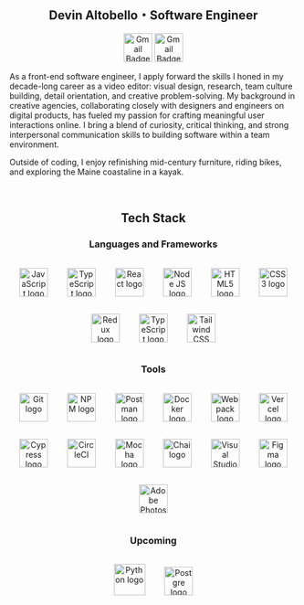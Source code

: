 <div id="header" align="center">

## Devin Altobello・Software Engineer 
<a href="https://www.linkedin.com/in/devin-altobello/">
<img title="LinkedIn" width="50px" src="https://skillicons.dev/icons?i=linkedin" alt="Gmail Badge"/></a>

<a href="mailto:dl.altobello@gmail.com">
<img title="Gmail" width="50px" src="https://skillicons.dev/icons?i=gmail" alt="Gmail Badge"/></a>

<br>
</div>

As a front-end software engineer, I apply forward the skills I honed in my decade-long career as a video editor: visual design, research, team culture building, detail orientation, and creative problem-solving. My background in creative agencies, collaborating closely with designers and engineers on digital products, has fueled my passion for crafting meaningful user interactions online. I bring a blend of curiosity, critical thinking, and strong interpersonal communication skills to building software within a team environment.


Outside of coding, I enjoy refinishing mid-century furniture, riding bikes, and exploring the Maine coastaline in a kayak.


<br>

<div id="footer" align="center">

## Tech Stack
  ### Languages and Frameworks
<div>
<a href="https://www.javascript.com/" target="_blank"><img style="margin: 15px" src="https://cdn.jsdelivr.net/gh/devicons/devicon/icons/javascript/javascript-plain.svg" alt="JavaScript logo" height="50" /></a>
<a href="https://www.typescriptlang.org/" target="_blank"><img style="margin: 15px" src="https://cdn.jsdelivr.net/gh/devicons/devicon/icons/typescript/typescript-original.svg" alt="TypeScript logo" height="50" /></a>
<a href="https://react.dev/learn" target="_blank"><img style="margin: 15px" src="https://cdn.jsdelivr.net/gh/devicons/devicon@latest/icons/react/react-original.svg" alt="React logo" height="50" /></a>
<a href="https://nodejs.org/en" target="_blank"><img style="margin: 15px" src="https://cdn.jsdelivr.net/gh/devicons/devicon/icons/nodejs/nodejs-original.svg" alt="Node JS logo" height="50" /></a>
<a href="https://en.wikipedia.org/wiki/HTML5" target="_blank"><img style="margin: 15px" src="https://cdn.jsdelivr.net/gh/devicons/devicon/icons/html5/html5-original.svg" alt="HTML5 logo" height="50" /></a>
<a href="https://www.w3schools.com/css/" target="_blank"><img style="margin: 15px" src="https://cdn.jsdelivr.net/gh/devicons/devicon/icons/css3/css3-original.svg" alt="CSS3 logo" height="50" /></a>
<a href="https://redux.js.org/" target="_blank"><img style="margin: 15px" src="https://cdn.jsdelivr.net/gh/devicons/devicon/icons/redux/redux-original.svg" alt="Redux logo" height="50" /></a>
<a href="https://nextjs.org/" target="_blank"><img style="margin: 15px" src="https://cdn.jsdelivr.net/gh/devicons/devicon/icons/nextjs/nextjs-original.svg" alt="TypeScript logo" height="50" /></a>
<a href="https://tailwindcss.com/" target="_blank"><img style="margin: 15px" src="https://cdn.jsdelivr.net/gh/devicons/devicon/icons/tailwindcss/tailwindcss-original.svg" alt="Tailwind CSS logo" height="50" /></a>
</div>

  ### Tools
<div>
<a href="https://git-scm.com/" target="_blank"><img style="margin: 15px" src="https://cdn.jsdelivr.net/gh/devicons/devicon/icons/git/git-original.svg" alt="Git logo" height="50" /></a>
<a href="https://www.npmjs.com/" target="_blank"><img style="margin: 15px" src="https://cdn.jsdelivr.net/gh/devicons/devicon/icons/npm/npm-original-wordmark.svg" alt="NPM logo" height="50" /></a>
<a href="https://www.postman.com/" target="_blank"><img style="margin: 15px" src="https://cdn.jsdelivr.net/gh/devicons/devicon@latest/icons/postman/postman-original.svg" alt="Postman logo" height="50"></a>
<a href="https://www.docker.com/" target="_blank"><img style="margin: 15px" src="https://cdn.jsdelivr.net/gh/devicons/devicon/icons/docker/docker-plain.svg" alt="Docker logo" height="50" /></a>
<a href="https://webpack.js.org/" target="_blank"><img style="margin: 15px" src="https://cdn.jsdelivr.net/gh/devicons/devicon/icons/webpack/webpack-original.svg" alt="Webpack logo" height="50" /></a>
<a href="https://vercel.com/" target="_blank"><img style="margin: 15px" src="https://cdn.jsdelivr.net/gh/devicons/devicon/icons/vercel/vercel-original.svg" alt="Vercel logo" height="50"/></a>
<a href="https://www.cypress.io/" target="_blank"><img style="margin: 15px" src="https://cdn.simpleicons.org/cypress" alt="Cypress logo" height="50"/></a>
<a href="https://circleci.com/" target="_blank"><img style="margin: 15px" src="https://cdn.simpleicons.org/circleci" alt="CircleCI" height="50"/></a>
<a href="https://mochajs.org/" target="_blank"><img style="margin: 15px" src="https://cdn.jsdelivr.net/gh/devicons/devicon/icons/mocha/mocha-plain.svg" alt="Mocha logo" height="50"/></a>
<a href="https://www.chaijs.com/" target="_blank"><img style="margin: 15px" src="https://cdn.simpleicons.org/chai" alt="Chai logo" height="50"/></a>
<a href="https://code.visualstudio.com/" target="_blank"><img style="margin: 15px" src="https://cdn.jsdelivr.net/gh/devicons/devicon/icons/vscode/vscode-original.svg" alt="Visual Studio Code logo"  height="50"/></a>
<a href="https://www.figma.com/" target="_blank"><img style="margin: 15px" src="https://cdn.jsdelivr.net/gh/devicons/devicon/icons/figma/figma-original.svg" alt="Figma logo" height="50" /></a>
<a href="https://www.adobe.com/products/photoshop.html" target="_blank"><img style="margin: 15px" src="https://cdn.jsdelivr.net/gh/devicons/devicon/icons/photoshop/photoshop-plain.svg" alt="Adobe Photoshop" height="50"/></a>
</div>




### Upcoming
<div>
<a href="https://www.python.org/" target="_blank"><img style="margin: 15px" src="https://cdn.jsdelivr.net/gh/devicons/devicon/icons/python/python-original.svg" alt="Python logo" height="55" /></a>
  <a href="https://www.postgresql.org/" target="_blank"><img style="margin: 15px" src="https://www.postgresql.org/media/img/about/press/elephant.png" alt="Postgre logo" height="50"></a>
</div>
